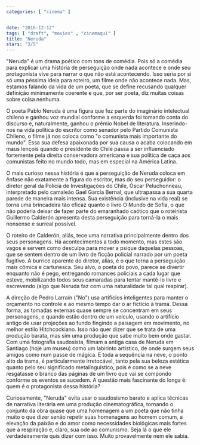```yaml
---
categories: [ "cinema" ]


date: "2016-12-12"
tags: [ "draft", "movies" , "cinemaqui" ]
title: "Neruda"
stars: "3/5"
---
```

"Neruda" é um drama poético com tons de comédia. Pois só a comédia para explicar uma história de perseguição onde nada acontece e onde seu protagonista vive para narrar o que não está acontecendo. Isso seria por si só uma péssima ideia para roteiro, um filme onde não acontece nada. Mas, estamos falando da vida de um poeta, que se define recusando qualquer definição minimamente coerente e que, por ser poeta, diz muitas coisas sobre coisa nenhuma.

O poeta Pablo Neruda é uma figura que fez parte do imaginário intelectual chileno e ganhou voz mundial conforme a esquerda foi tomando conta do discurso e, naturalmente, ganhou o prêmio Nobel de literatura. Inserindo-nos na vida política do escritor como senador pelo Partido Comunista Chileno, o filme já nos coloca como "o comunista mais importante do mundo". Essa sua defesa apaixonada por sua causa o acaba colocando em maus lençois quando o presidente do Chile passa a ser influenciado fortemente pela direita conservadora americana e sua política de caça aos comunistas feito no mundo todo, mas em especial na América Latina.

O mais curioso nessa história é que a perseguição de Neruda coloca em ênfase não exatamente a figura do escritor, mas do seu perseguidor: o diretor geral da Polícia de Investigações do Chile, Óscar Peluchonneau, interpretado pelo camaleão Gael García Bernal, que ultrapassa a sua quarta parede de maneira mais intensa. Sua existência (inclusive na vida real) se torna uma brincadeira tão eficaz quanto o livro O Mundo de Sofia, o que não poderia deixar de fazer parte do emaranhado caótico que o roteirista Guillermo Calderón apresenta desta perseguição para torná-la o mais nonsense e surreal possível.

O roteiro de Calderón, aliás, tece uma narrativa principalmente dentro dos seus personagens. Há acontecimentos a todo momento, mas estes são vagos e servem como desculpa para mover a psique daquelas pessoas, que se sentem dentro de um livro de ficção policial narrado por um poeta fugitivo. A burrice aparente do diretor, aliás, é o que torna a perseguição mais cômica e cartunesca. Seu alvo, o poeta do povo, parece se divertir enquanto não é pego, entregando romances policiais a cada lugar que esteve, mobilizando todos seus camaradas para tentar mantê-lo livre e escrevendo (algo que Neruda faz com uma naturalidade tal qual respirar).

A direção de Pedro Larraín ("No") usa artifícios inteligentes para manter o orçamento no controle e ao mesmo tempo dar o ar fictício à trama. Dessa forma, as tomadas externas quase sempre se concentram em seus personagens, e quando estão dentro de um veículo, usando o artifício antigo de usar projeções ao fundo fingindo a paisagem em movimento, no melhor estilo Hitchcockiano. Isso não quer dizer que se trata de uma produção barata, mas sim uma produção que sabe muito bem onde gastar. Com uma fotografia saudosista, filmam a antiga casa de Neruda em Santiago (hoje um museu) como um labirinto artístico, de onde surgem seus amigos como num passe de mágica. E toda a sequência na neve, o ponto alto da trama, é particularmente irretocável, tanto pela sua beleza estética quanto pelo seu significado metalinguístico, pois é como se a neve resgatasse o branco das páginas de um livro que vai se compondo conforme os eventos se sucedem. A questão mais fascinante do longa é: quem é o protagonista dessa história?

Curiosamente, "Neruda" evita usar o saudosismo barato e aplica técnicas de narrativa literária em uma produção cinematográfica, tornando o conjunto da obra quase que uma homenagem a um poeta que não tinha muito o que dizer senão repetir suas homenagens ao homem comum, a elevação da paixão e do amor como necessidades biológicas mais fortes que a respiração e, claro, sua ode ao comunismo. Seja lá o que ele verdadeiramente quis dizer com isso. Muito provavelmente nem ele sabia.
